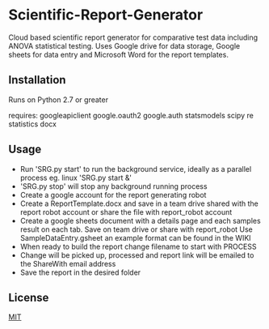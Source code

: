 # Scientific-Report-Generator
Cloud based scientific report generator for comparative test data including ANOVA statistical testing. Uses Google drive for data storage, Google sheets for data entry and Microsoft Word for the report templates.

## Installation

Runs on Python 2.7 or greater

requires:
googleapiclient
google.oauth2
google.auth
statsmodels
scipy
re
statistics
docx

## Usage

- Run 'SRG.py start' to run the background service, ideally as a parallel process eg. linux 'SRG.py start &'
- 'SRG.py stop' will stop any background running process
- Create a google account for the report generating robot
- Create a ReportTemplate.docx and save in a team drive shared with the report robot account or share the file with report_robot account
- Create a google sheets document with a details page and each samples result on each tab. Save on team drive or share with report_robot Use SampleDataEntry.gsheet an example format can be found in the WIKI
- When ready to build the report change filename to start with PROCESS 
- Change will be picked up, processed and report link will be emailed to the ShareWith email address
- Save the report in the desired folder


## License
[MIT](https://choosealicense.com/licenses/mit/)
